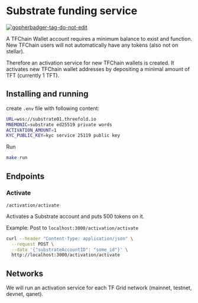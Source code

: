 # Substrate funding service

<a href='https://github.com/jpoles1/gopherbadger' target='_blank'>![gopherbadger-tag-do-not-edit](https://img.shields.io/badge/Go%20Coverage-72%25-brightgreen.svg?longCache=true&style=flat)</a>

A TFChain Wallet account requires a minimum balance to exist and function. New TFChain users will not automatically have any tokens (also not on stellar).

Therefore an activation service for new TFChain wallets is created. It activates new TFChain wallet addresses by depositing a minimal amount of TFT (currently 1 TFT).

## Installing and running

create `.env` file with following content:

```bash
URL=wss://substrate01.threefold.io
MNEMONIC=substrate ed25519 private words
ACTIVATION_AMOUNT=1
KYC_PUBLIC_KEY=kyc service 25119 public key
```

Run

```bash
make run
```

## Endpoints

### Activate

`/activation/activate`

Activates a Substrate account and puts 500 tokens on it.

Example: Post to `localhost:3000/activation/activate`

```sh
curl --header "Content-Type: application/json" \
  --request POST \
  --data '{"substrateAccountID": "some_id"}' \
  http://localhost:3000/activation/activate
```

## Networks

We will run an activation service for each TF Grid network (mainnet, testnet, devnet, qanet).
